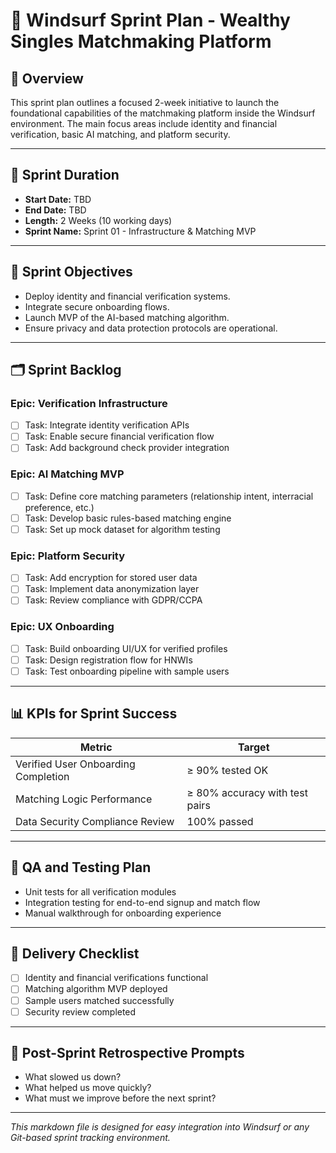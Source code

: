 
# 🌊 Windsurf Sprint Plan - Wealthy Singles Matchmaking Platform

## 🧭 Overview
This sprint plan outlines a focused 2-week initiative to launch the foundational capabilities of the matchmaking platform inside the Windsurf environment. The main focus areas include identity and financial verification, basic AI matching, and platform security.

---

## 📅 Sprint Duration
- **Start Date:** TBD
- **End Date:** TBD
- **Length:** 2 Weeks (10 working days)
- **Sprint Name:** Sprint 01 - Infrastructure & Matching MVP

---

## 🎯 Sprint Objectives
- Deploy identity and financial verification systems.
- Integrate secure onboarding flows.
- Launch MVP of the AI-based matching algorithm.
- Ensure privacy and data protection protocols are operational.

---

## 🗂 Sprint Backlog

### Epic: Verification Infrastructure
- [ ] Task: Integrate identity verification APIs
- [ ] Task: Enable secure financial verification flow
- [ ] Task: Add background check provider integration

### Epic: AI Matching MVP
- [ ] Task: Define core matching parameters (relationship intent, interracial preference, etc.)
- [ ] Task: Develop basic rules-based matching engine
- [ ] Task: Set up mock dataset for algorithm testing

### Epic: Platform Security
- [ ] Task: Add encryption for stored user data
- [ ] Task: Implement data anonymization layer
- [ ] Task: Review compliance with GDPR/CCPA

### Epic: UX Onboarding
- [ ] Task: Build onboarding UI/UX for verified profiles
- [ ] Task: Design registration flow for HNWIs
- [ ] Task: Test onboarding pipeline with sample users

---

## 📊 KPIs for Sprint Success

| Metric                              | Target          |
|-------------------------------------|------------------|
| Verified User Onboarding Completion | ≥ 90% tested OK |
| Matching Logic Performance          | ≥ 80% accuracy with test pairs |
| Data Security Compliance Review     | 100% passed     |

---

## 🧪 QA and Testing Plan
- Unit tests for all verification modules
- Integration testing for end-to-end signup and match flow
- Manual walkthrough for onboarding experience

---

## 🚀 Delivery Checklist
- [ ] Identity and financial verifications functional
- [ ] Matching algorithm MVP deployed
- [ ] Sample users matched successfully
- [ ] Security review completed

---

## 🧠 Post-Sprint Retrospective Prompts
- What slowed us down?
- What helped us move quickly?
- What must we improve before the next sprint?

---

*This markdown file is designed for easy integration into Windsurf or any Git-based sprint tracking environment.*
